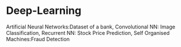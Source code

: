 # Deep-Learning
Artificial Neural Networks:Dataset of a bank,
Convolutional NN: Image Classification, 
Recurrent NN: Stock Price Prediction, 
Self Organised Machines:Fraud Detection
